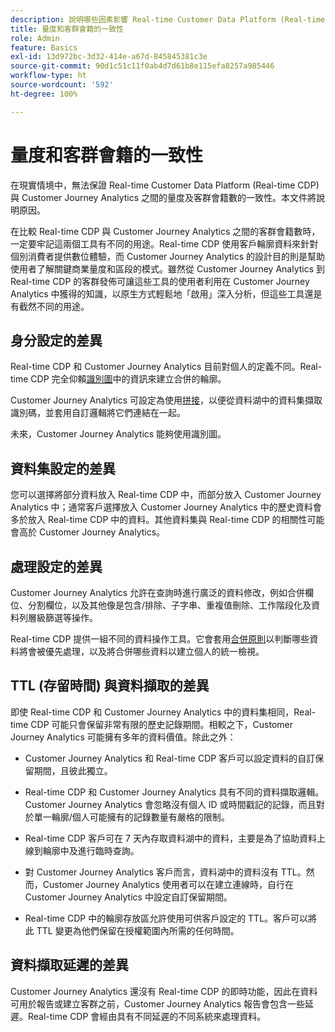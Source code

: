 ```yaml
---
description: 說明哪些因素影響 Real-time Customer Data Platform (Real-time CDP) 與 Customer Journey Analytics 之間的量度及客群會籍數的一致性。
title: 量度和客群會籍的一致性
role: Admin
feature: Basics
exl-id: 13d972bc-3d32-414e-a67d-845845381c3e
source-git-commit: 90d1c51c11f0ab4d7d61b8e115efa8257a985446
workflow-type: ht
source-wordcount: '592'
ht-degree: 100%

---
```



# 量度和客群會籍的一致性

在現實情境中，無法保證 Real-time Customer Data Platform (Real-time CDP) 與 Customer Journey Analytics 之間的量度及客群會籍數的一致性。本文件將說明原因。

在比較 Real-time CDP 與 Customer Journey Analytics 之間的客群會籍數時，一定要牢記這兩個工具有不同的用途。Real-time CDP 使用客戶輪廓資料來針對個別消費者提供數位體驗，而 Customer Journey Analytics 的設計目的則是幫助使用者了解關鍵商業量度和區段的模式。雖然從 Customer Journey Analytics 到 Real-time CDP 的客群發佈可讓這些工具的使用者利用在 Customer Journey Analytics 中獲得的知識，以原生方式輕鬆地「啟用」深入分析，但這些工具還是有截然不同的用途。

## 身分設定的差異

Real-time CDP 和 Customer Journey Analytics 目前對個人的定義不同。Real-time CDP 完全仰賴[識別圖](https://experienceleague.adobe.com/docs/platform-learn/tutorials/identities/understanding-identity-and-identity-graphs.html)中的資訊來建立合併的輪廓。

Customer Journey Analytics 可設定為使用[拼接](../stitching/overview.md)，以便從資料湖中的資料集擷取識別碼，並套用自訂邏輯將它們連結在一起。

未來，Customer Journey Analytics 能夠使用識別圖。

## 資料集設定的差異

您可以選擇將部分資料放入 Real-time CDP 中，而部分放入 Customer Journey Analytics 中；通常客戶選擇放入 Customer Journey Analytics 中的歷史資料會多於放入 Real-time CDP 中的資料。其他資料集與 Real-time CDP 的相關性可能會高於 Customer Journey Analytics。

## 處理設定的差異

Customer Journey Analytics 允許在查詢時進行廣泛的資料修改，例如合併欄位、分割欄位，以及其他像是包含/排除、子字串、重複值刪除、工作階段化及資料列層級篩選等操作。

Real-time CDP 提供一組不同的資料操作工具。它會套用[合併原則](https://experienceleague.adobe.com/docs/experience-platform/profile/merge-policies/overview.html)以判斷哪些資料將會被優先處理，以及將合併哪些資料以建立個人的統一檢視。

## TTL (存留時間) 與資料擷取的差異

即使 Real-time CDP 和 Customer Journey Analytics 中的資料集相同，Real-time CDP 可能只會保留非常有限的歷史記錄期間。相較之下，Customer Journey Analytics 可能擁有多年的資料價值。除此之外：

* Customer Journey Analytics 和 Real-time CDP 客戶可以設定資料的自訂保留期間，且彼此獨立。

* Real-time CDP 和 Customer Journey Analytics 具有不同的資料擷取邏輯。Customer Journey Analytics 會忽略沒有個人 ID 或時間戳記的記錄，而且對於單一輪廓/個人可能擁有的記錄數量有嚴格的限制。

* Real-time CDP 客戶可在 7 天內存取資料湖中的資料，主要是為了協助資料上線到輪廓中及進行臨時查詢。

* 對 Customer Journey Analytics 客戶而言，資料湖中的資料沒有 TTL。然而，Customer Journey Analytics 使用者可以在建立連線時，自行在 Customer Journey Analytics 中設定自訂保留期間。

* Real-time CDP 中的輪廓存放區允許使用可供客戶設定的 TTL。客戶可以將此 TTL 變更為他們保留在授權範圍內所需的任何時間。

## 資料擷取延遲的差異

Customer Journey Analytics 還沒有 Real-time CDP 的即時功能，因此在資料可用於報告或建立客群之前，Customer Journey Analytics 報告會包含一些延遲。Real-time CDP 會經由具有不同延遲的不同系統來處理資料。
